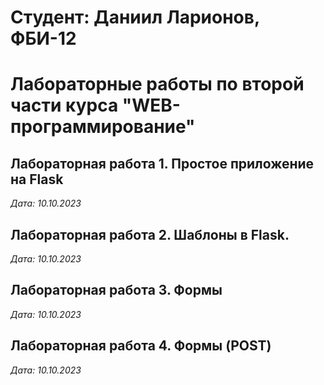 # Студент: Даниил Ларионов, ФБИ-12

# Лабораторные работы по второй части курса "WEB-программирование"

## Лабораторная работа 1. Простое приложение на Flask

*Дата: 10.10.2023*

## Лабораторная работа 2. Шаблоны в Flask.

*Дата: 10.10.2023*

## Лабораторная работа 3. Формы

*Дата: 10.10.2023*

## Лабораторная работа 4. Формы (POST)

*Дата: 10.10.2023*